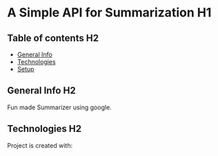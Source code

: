 # A Simple API for Summarization H1

## Table of contents H2
* [General Info](#general-Info)
* [Technologies](#technologies)
* [Setup](#setup)

## General Info H2
Fun made Summarizer using google.

## Technologies H2
Project is created with:



